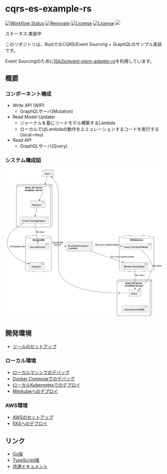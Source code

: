 # cqrs-es-example-rs

[![Workflow Status](https://github.com/j5ik2o/cqrs-es-example-rs/workflows/ci/badge.svg)](https://github.com/j5ik2o/cqrs-es-example-rs/actions?query=workflow%3A%22ci%22)
[![Renovate](https://img.shields.io/badge/renovate-enabled-brightgreen.svg)](https://renovatebot.com)
[![License](https://img.shields.io/badge/License-Apache%202.0-blue.svg)](https://opensource.org/licenses/Apache-2.0)
[![License](https://img.shields.io/badge/License-MIT-blue.svg)](https://opensource.org/licenses/MIT)
[![](https://tokei.rs/b1/github/j5ik2o/cqrs-es-example-rs)](https://github.com/XAMPPRocky/tokei)

ステータス:実装中

このリポジトリは、RustでのCQRS/Event Sourcing + GraphQLのサンプル実装です。

Event Sourcingのために[j5ik2o/event-store-adapter-rs](https://github.com/j5ik2o/event-store-adapter-rs)を利用しています。

## 概要

### コンポーネント構成

- Write API (WIP)
    - GraphQLサーバ(Mutation)
- Read Model Updater
    - ジャーナルを基にリードモデル構築するLambda
    - ローカルではLambdaの動作をエミュレーションするコードを実行する(local-rmu)
- Read API
    - GraphQLサーバ(Query)

### システム構成図

![](docs/images/system-layout.png)

## 開発環境

- [ツールのセットアップ](docs/TOOLS_INSTALLATION.md)

### ローカル環境

- [ローカルマシンでのデバッグ](docs/DEBUG_ON_LOCAL_MACHINE.md)
- [Docker Composeでのデバッグ](docs/DEBUG_ON_DOCKER_COMPOSE.md)
- [ローカルKubernetesでのデプロイ](docs/DEPLOY_TO_LOCAL_K8S.md)
- [Minikubeへのデプロイ](docs/DEPLOY_TO_MINIKUBE.md)

### AWS環境

- [AWSのセットアップ](docs/AWS_SETUP.md)
- [EKSへのデプロイ](docs/DEPLOY_TO_EKS.md)


## リンク

- [Go版](https://github.com/j5ik2o/cqrs-es-example-go)
- [TypeScript版](https://github.com/j5ik2o/cqrs-es-example-js)
- [共通ドキュメント](https://github.com/j5ik2o/cqrs-es-example-docs)
